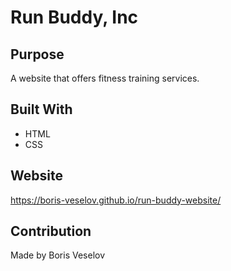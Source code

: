 # Run Buddy, Inc

## Purpose
A website that offers fitness training services. 

## Built With
* HTML
* CSS

## Website
https://boris-veselov.github.io/run-buddy-website/

## Contribution
Made by Boris Veselov
